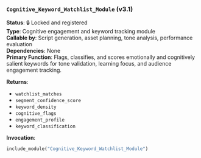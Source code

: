 ### `Cognitive_Keyword_Watchlist_Module` (v3.1)

**Status**: 🔒 Locked and registered  
**Type**: Cognitive engagement and keyword tracking module  
**Callable by**: Script generation, asset planning, tone analysis, performance evaluation  
**Dependencies**: None  
**Primary Function**: Flags, classifies, and scores emotionally and cognitively salient keywords for tone validation, learning focus, and audience engagement tracking.

**Returns**:
- `watchlist_matches`
- `segment_confidence_score`
- `keyword_density`
- `cognitive_flags`
- `engagement_profile`
- `keyword_classification`

**Invocation**:
```python
include_module("Cognitive_Keyword_Watchlist_Module")
```
